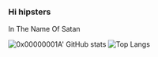 ### Hi hipsters
In The Name Of Satan

![0x00000001A' GitHub stats](https://github-readme-stats.vercel.app/api?username=0x00000001A&show_icons=true&hide_title=true&hide_rank=true) ![Top Langs](https://github-readme-stats.vercel.app/api/top-langs/?username=0x00000001A&layout=compact)
